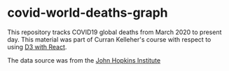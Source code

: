 # covid-world-deaths-graph

This repository tracks COVID19 global deaths from March 2020 to present day. This material was part of Curran Kelleher's course with respect to using [D3 with React](https://www.youtube.com/watch?v=2LhoCfjm8R4&t=10s).

The data source was from the [John Hopkins Institute](https://coronavirus.jhu.edu/map.html)
